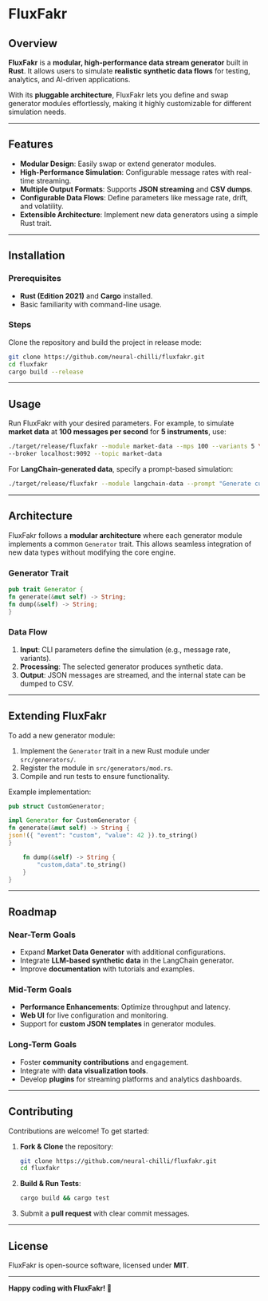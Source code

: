 # FluxFakr

## Overview
**FluxFakr** is a **modular, high-performance data stream generator** built in **Rust**. It allows users to simulate **realistic synthetic data flows** for testing, analytics, and AI-driven applications.

With its **pluggable architecture**, FluxFakr lets you define and swap generator modules effortlessly, making it highly customizable for different simulation needs.

---

## Features
- **Modular Design**: Easily swap or extend generator modules.
- **High-Performance Simulation**: Configurable message rates with real-time streaming.
- **Multiple Output Formats**: Supports **JSON streaming** and **CSV dumps**.
- **Configurable Data Flows**: Define parameters like message rate, drift, and volatility.
- **Extensible Architecture**: Implement new data generators using a simple Rust trait.

---

## Installation

### Prerequisites
- **Rust (Edition 2021)** and **Cargo** installed.
- Basic familiarity with command-line usage.

### Steps
Clone the repository and build the project in release mode:
```bash
git clone https://github.com/neural-chilli/fluxfakr.git
cd fluxfakr
cargo build --release
```

---

## Usage

Run FluxFakr with your desired parameters. For example, to simulate **market data** at **100 messages per second** for **5 instruments**, use:

```bash
./target/release/fluxfakr --module market-data --mps 100 --variants 5 \
--broker localhost:9092 --topic market-data
```

For **LangChain-generated data**, specify a prompt-based simulation:

```bash
./target/release/fluxfakr --module langchain-data --prompt "Generate customer transactions" --repeat 50
```

---

## Architecture

FluxFakr follows a **modular architecture** where each generator module implements a common `Generator` trait. This allows seamless integration of new data types without modifying the core engine.

### Generator Trait

```rust
pub trait Generator {
fn generate(&mut self) -> String;
fn dump(&self) -> String;
}
```

### Data Flow

1. **Input**: CLI parameters define the simulation (e.g., message rate, variants).
2. **Processing**: The selected generator produces synthetic data.
3. **Output**: JSON messages are streamed, and the internal state can be dumped to CSV.

---

## Extending FluxFakr

To add a new generator module:

1. Implement the `Generator` trait in a new Rust module under `src/generators/`.
2. Register the module in `src/generators/mod.rs`.
3. Compile and run tests to ensure functionality.

Example implementation:

```rust
pub struct CustomGenerator;

impl Generator for CustomGenerator {
fn generate(&mut self) -> String {
json!({ "event": "custom", "value": 42 }).to_string()
}

    fn dump(&self) -> String {
        "custom,data".to_string()
    }
}
```

---

## Roadmap

### Near-Term Goals
- Expand **Market Data Generator** with additional configurations.
- Integrate **LLM-based synthetic data** in the LangChain generator.
- Improve **documentation** with tutorials and examples.

### Mid-Term Goals
- **Performance Enhancements**: Optimize throughput and latency.
- **Web UI** for live configuration and monitoring.
- Support for **custom JSON templates** in generator modules.

### Long-Term Goals
- Foster **community contributions** and engagement.
- Integrate with **data visualization tools**.
- Develop **plugins** for streaming platforms and analytics dashboards.

---

## Contributing

Contributions are welcome! To get started:

1. **Fork & Clone** the repository:
   ```bash
   git clone https://github.com/neural-chilli/fluxfakr.git
   cd fluxfakr
   ```
2. **Build & Run Tests**:
   ```bash
   cargo build && cargo test
   ```
3. Submit a **pull request** with clear commit messages.

---

## License

FluxFakr is open-source software, licensed under **MIT**.

---

**Happy coding with FluxFakr! 🚀**
```
